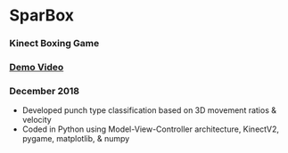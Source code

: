 # SparBox
### Kinect Boxing Game
### [Demo Video](https://youtu.be/M9HKQiwB-As)
### December 2018
*	Developed punch type classification based on 3D movement ratios & velocity
*	Coded in Python using Model-View-Controller architecture, KinectV2, pygame, matplotlib, & numpy

